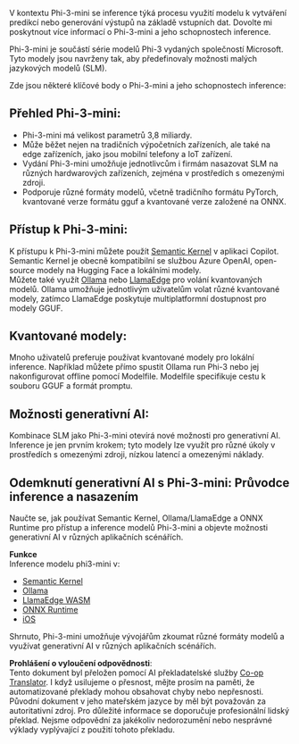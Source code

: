 <!--
CO_OP_TRANSLATOR_METADATA:
{
  "original_hash": "f1ff728038c4f554b660a36b76cbdd6e",
  "translation_date": "2025-07-16T21:12:37+00:00",
  "source_file": "md/01.Introduction/03/overview.md",
  "language_code": "cs"
}
-->
V kontextu Phi-3-mini se inference týká procesu využití modelu k vytváření predikcí nebo generování výstupů na základě vstupních dat. Dovolte mi poskytnout více informací o Phi-3-mini a jeho schopnostech inference.

Phi-3-mini je součástí série modelů Phi-3 vydaných společností Microsoft. Tyto modely jsou navrženy tak, aby předefinovaly možnosti malých jazykových modelů (SLM).

Zde jsou některé klíčové body o Phi-3-mini a jeho schopnostech inference:

## **Přehled Phi-3-mini:**
- Phi-3-mini má velikost parametrů 3,8 miliardy.
- Může běžet nejen na tradičních výpočetních zařízeních, ale také na edge zařízeních, jako jsou mobilní telefony a IoT zařízení.
- Vydání Phi-3-mini umožňuje jednotlivcům i firmám nasazovat SLM na různých hardwarových zařízeních, zejména v prostředích s omezenými zdroji.
- Podporuje různé formáty modelů, včetně tradičního formátu PyTorch, kvantované verze formátu gguf a kvantované verze založené na ONNX.

## **Přístup k Phi-3-mini:**
K přístupu k Phi-3-mini můžete použít [Semantic Kernel](https://github.com/microsoft/SemanticKernelCookBook?WT.mc_id=aiml-138114-kinfeylo) v aplikaci Copilot. Semantic Kernel je obecně kompatibilní se službou Azure OpenAI, open-source modely na Hugging Face a lokálními modely.  
Můžete také využít [Ollama](https://ollama.com) nebo [LlamaEdge](https://llamaedge.com) pro volání kvantovaných modelů. Ollama umožňuje jednotlivým uživatelům volat různé kvantované modely, zatímco LlamaEdge poskytuje multiplatformní dostupnost pro modely GGUF.

## **Kvantované modely:**
Mnoho uživatelů preferuje používat kvantované modely pro lokální inference. Například můžete přímo spustit Ollama run Phi-3 nebo jej nakonfigurovat offline pomocí Modelfile. Modelfile specifikuje cestu k souboru GGUF a formát promptu.

## **Možnosti generativní AI:**
Kombinace SLM jako Phi-3-mini otevírá nové možnosti pro generativní AI. Inference je jen prvním krokem; tyto modely lze využít pro různé úkoly v prostředích s omezenými zdroji, nízkou latencí a omezenými náklady.

## **Odemknutí generativní AI s Phi-3-mini: Průvodce inference a nasazením**  
Naučte se, jak používat Semantic Kernel, Ollama/LlamaEdge a ONNX Runtime pro přístup a inference modelů Phi-3-mini a objevte možnosti generativní AI v různých aplikačních scénářích.

**Funkce**  
Inference modelu phi3-mini v:

- [Semantic Kernel](https://github.com/Azure-Samples/Phi-3MiniSamples/tree/main/semantickernel?WT.mc_id=aiml-138114-kinfeylo)  
- [Ollama](https://github.com/Azure-Samples/Phi-3MiniSamples/tree/main/ollama?WT.mc_id=aiml-138114-kinfeylo)  
- [LlamaEdge WASM](https://github.com/Azure-Samples/Phi-3MiniSamples/tree/main/wasm?WT.mc_id=aiml-138114-kinfeylo)  
- [ONNX Runtime](https://github.com/Azure-Samples/Phi-3MiniSamples/tree/main/onnx?WT.mc_id=aiml-138114-kinfeylo)  
- [iOS](https://github.com/Azure-Samples/Phi-3MiniSamples/tree/main/ios?WT.mc_id=aiml-138114-kinfeylo)  

Shrnuto, Phi-3-mini umožňuje vývojářům zkoumat různé formáty modelů a využívat generativní AI v různých aplikačních scénářích.

**Prohlášení o vyloučení odpovědnosti**:  
Tento dokument byl přeložen pomocí AI překladatelské služby [Co-op Translator](https://github.com/Azure/co-op-translator). I když usilujeme o přesnost, mějte prosím na paměti, že automatizované překlady mohou obsahovat chyby nebo nepřesnosti. Původní dokument v jeho mateřském jazyce by měl být považován za autoritativní zdroj. Pro důležité informace se doporučuje profesionální lidský překlad. Nejsme odpovědní za jakékoliv nedorozumění nebo nesprávné výklady vyplývající z použití tohoto překladu.